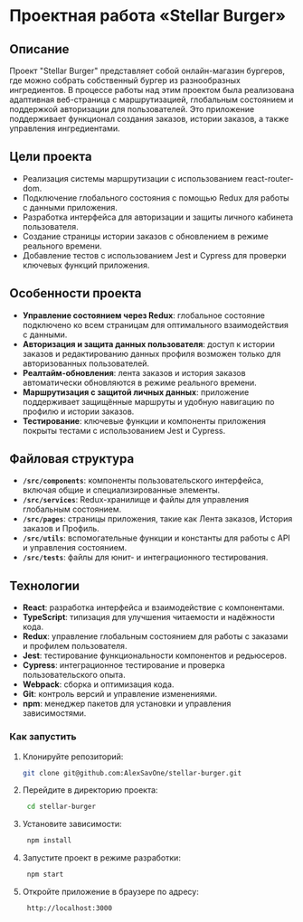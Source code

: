 # Проектная работа «Stellar Burger»

## Описание

Проект "Stellar Burger" представляет собой онлайн-магазин бургеров, где можно собрать собственный бургер из разнообразных ингредиентов. В процессе работы над этим проектом была реализована адаптивная веб-страница с маршрутизацией, глобальным состоянием и поддержкой авторизации для пользователей. Это приложение поддерживает функционал создания заказов, истории заказов, а также управления ингредиентами.

## Цели проекта

- Реализация системы маршрутизации с использованием react-router-dom.
- Подключение глобального состояния с помощью Redux для работы с данными приложения.
- Разработка интерфейса для авторизации и защиты личного кабинета пользователя.
- Создание страницы истории заказов с обновлением в режиме реального времени.
- Добавление тестов с использованием Jest и Cypress для проверки ключевых функций приложения.

## Особенности проекта

- **Управление состоянием через Redux**: глобальное состояние подключено ко всем страницам для оптимального взаимодействия с данными.
- **Авторизация и защита данных пользователя**: доступ к истории заказов и редактированию данных профиля возможен только для авторизованных пользователей.
- **Реалтайм-обновления**: лента заказов и история заказов автоматически обновляются в режиме реального времени.
- **Маршрутизация с защитой личных данных**: приложение поддерживает защищённые маршруты и удобную навигацию по профилю и истории заказов.
- **Тестирование**: ключевые функции и компоненты приложения покрыты тестами с использованием Jest и Cypress.

## Файловая структура

- **`/src/components`**: компоненты пользовательского интерфейса, включая общие и специализированные элементы.
- **`/src/services`**: Redux-хранилище и файлы для управления глобальным состоянием.
- **`/src/pages`**: страницы приложения, такие как Лента заказов, История заказов и Профиль.
- **`/src/utils`**: вспомогательные функции и константы для работы с API и управления состоянием.
- **`/src/tests`**: файлы для юнит- и интеграционного тестирования.

## Технологии

- **React**: разработка интерфейса и взаимодействие с компонентами.
- **TypeScript**: типизация для улучшения читаемости и надёжности кода.
- **Redux**: управление глобальным состоянием для работы с заказами и профилем пользователя.
- **Jest**: тестирование функциональности компонентов и редьюсеров.
- **Cypress**: интеграционное тестирование и проверка пользовательского опыта.
- **Webpack**: сборка и оптимизация кода.
- **Git**: контроль версий и управление изменениями.
- **npm**: менеджер пакетов для установки и управления зависимостями.

### Как запустить

1. Клонируйте репозиторий:
   ```bash
   git clone git@github.com:AlexSavOne/stellar-burger.git
   ```
2. Перейдите в директорию проекта:
   ```bash
    cd stellar-burger
   ```
3. Установите зависимости:
   ```bash
    npm install
   ```
4. Запустите проект в режиме разработки:
   ```bash
    npm start
   ```
5. Откройте приложение в браузере по адресу:
   ```bash
    http://localhost:3000
   ```

